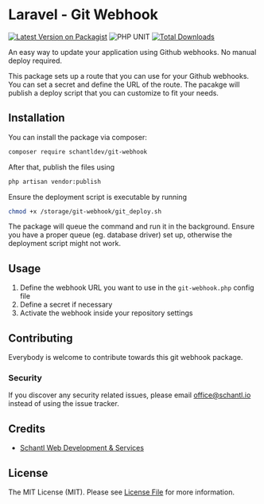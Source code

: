 # Laravel - Git Webhook

[![Latest Version on Packagist](https://img.shields.io/packagist/v/schantldev/git-webhook.svg?style=flat-square)](https://packagist.org/packages/schantldev/git-webhook)
![PHP UNIT](https://github.com/schantldev/git-webhook/actions/workflows/php.yml/badge.svg)
[![Total Downloads](https://img.shields.io/packagist/dt/schantldev/git-webhook.svg?style=flat-square)](https://packagist.org/packages/schantldev/git-webhook)

An easy way to update your application using Github webhooks. No manual deploy required.

This package sets up a route that you can use for your Github webhooks. You can set a secret and define the URL of the route. The pacakge will publish a deploy script that you can customize to fit your needs.

## Installation

You can install the package via composer:

```bash
composer require schantldev/git-webhook
```

After that, publish the files using

```bash
php artisan vendor:publish
```

Ensure the deployment script is executable by running

```bash
chmod +x /storage/git-webhook/git_deploy.sh
```

The package will queue the command and run it in the background. Ensure you have a proper queue (eg. database driver) set up, otherwise the deployment script might not work. 

## Usage

1. Define the webhook URL you want to use in the ``git-webhook.php`` config file
2. Define a secret if necessary
3. Activate the webhook inside your repository settings


## Contributing

Everybody is welcome to contribute towards this git webhook package.

### Security

If you discover any security related issues, please email office@schantl.io instead of using the issue tracker.

## Credits

- [Schantl Web Development & Services](https://github.com/schantldev)

## License

The MIT License (MIT). Please see [License File](LICENSE.md) for more information.
